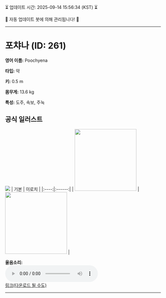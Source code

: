 
⏳ 업데이트 시간: 2025-09-14 15:56:34 (KST) ⏳

🤖 자동 업데이트 봇에 의해 관리됩니다! 🤖

---

# 포챠나 (ID: 261)
**영어 이름:** Poochyena

**타입:** 악

**키:** 0.5 m

**몸무게:** 13.6 kg

**특성:** 도주, 속보, 주눅

## 공식 일러스트
![](https://raw.githubusercontent.com/PokeAPI/sprites/master/sprites/pokemon/other/official-artwork/261.png)
| 기본 | 이로치 |
|:----:|:------:|
| <img src="http://play.pokemonshowdown.com/sprites/ani/poochyena.gif" width="200"> | <img src="http://play.pokemonshowdown.com/sprites/ani-shiny/poochyena.gif" width="200"> |

**울음소리:**<br><audio controls src="https://raw.githubusercontent.com/PokeAPI/cries/main/cries/pokemon/latest/261.ogg"></audio><br> [링크(다운로드 될 수도)](https://raw.githubusercontent.com/PokeAPI/cries/main/cries/pokemon/latest/261.ogg)


---
